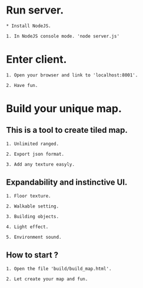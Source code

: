# Run server.

	* Install NodeJS.

	1. In NodeJS console mode. 'node server.js'


# Enter client.

	1. Open your browser and link to 'localhost:8001'.

	2. Have fun.


# Build your unique map.

## This is a tool to create tiled map.

	1. Unlimited ranged.

	2. Export json format.

	3. Add any texture easyly.

## Expandability and instinctive UI.

	1. Floor texture.

	2. Walkable setting.

	3. Building objects.

	4. Light effect.

	5. Environment sound.

## How to start ?

	1. Open the file 'build/build_map.html'.

	2. Let create your map and fun.
